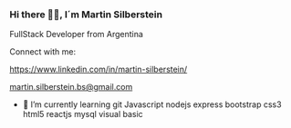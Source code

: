 ### Hi there 👋👋, I´m Martin Silberstein
FullStack Developer from Argentina

Connect with me:

https://www.linkedin.com/in/martin-silberstein/

martin.silberstein.bs@gmail.com

- 🌱 I’m currently learning
git Javascript nodejs express bootstrap css3 html5 reactjs mysql visual basic

